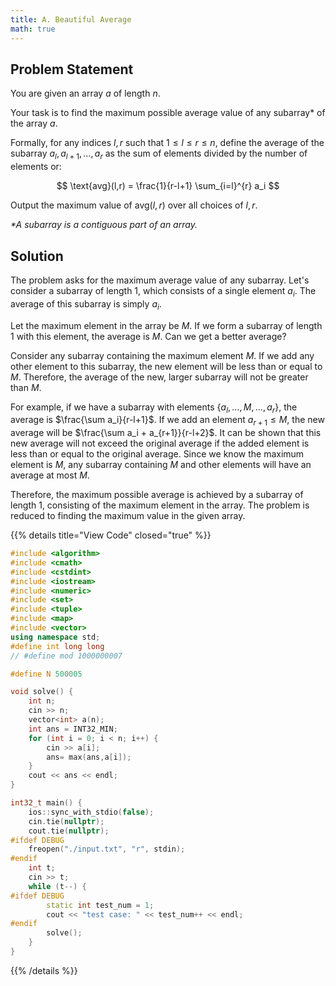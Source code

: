 ```yaml
---
title: A. Beautiful Average
math: true
---
```


## Problem Statement

You are given an array $a$ of length $n$.

Your task is to find the maximum possible average value of any subarray* of the array $a$.

Formally, for any indices $l, r$ such that $1 \le l \le r \le n$, define the average of the subarray $a_l, a_{l+1}, \dots, a_r$ as the sum of elements divided by the number of elements or:

$$
\text{avg}(l,r) = \frac{1}{r-l+1} \sum_{i=l}^{r} a_i
$$

Output the maximum value of $\text{avg}(l,r)$ over all choices of $l, r$.

*\*A subarray is a contiguous part of an array.*

## Solution

The problem asks for the maximum average value of any subarray. Let's consider a subarray of length 1, which consists of a single element $a_i$. The average of this subarray is simply $a_i$.

Let the maximum element in the array be $M$. If we form a subarray of length 1 with this element, the average is $M$. Can we get a better average?

Consider any subarray containing the maximum element $M$. If we add any other element to this subarray, the new element will be less than or equal to $M$. Therefore, the average of the new, larger subarray will not be greater than $M$.

For example, if we have a subarray with elements $\{a_l, \dots, M, \dots, a_r\}$, the average is $\frac{\sum a_i}{r-l+1}$. If we add an element $a_{r+1} \le M$, the new average will be $\frac{\sum a_i + a_{r+1}}{r-l+2}$. It can be shown that this new average will not exceed the original average if the added element is less than or equal to the original average. Since we know the maximum element is $M$, any subarray containing $M$ and other elements will have an average at most $M$.

Therefore, the maximum possible average is achieved by a subarray of length 1, consisting of the maximum element in the array. The problem is reduced to finding the maximum value in the given array.

{{% details title="View Code" closed="true" %}}
```cpp
#include <algorithm>
#include <cmath>
#include <cstdint>
#include <iostream>
#include <numeric>
#include <set>
#include <tuple>
#include <map>
#include <vector>
using namespace std;
#define int long long
// #define mod 1000000007

#define N 500005

void solve() {
    int n;
    cin >> n;
    vector<int> a(n);
    int ans = INT32_MIN;
    for (int i = 0; i < n; i++) {
        cin >> a[i];
        ans= max(ans,a[i]);
    }
    cout << ans << endl;
}

int32_t main() {
    ios::sync_with_stdio(false);
    cin.tie(nullptr);
    cout.tie(nullptr);
#ifdef DEBUG
    freopen("./input.txt", "r", stdin);
#endif
    int t;
    cin >> t;
    while (t--) {
#ifdef DEBUG
        static int test_num = 1;
        cout << "test case: " << test_num++ << endl;
#endif
        solve();
    }
}
```
{{% /details %}}
